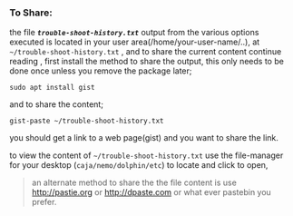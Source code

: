 ### **To Share**:
the file _**`trouble-shoot-history.txt`**_ output from the various options executed is located in your user area(/home/your-user-name/..), at `~/trouble-shoot-history.txt` , and to share the current content continue reading , first install the method to share the output, this only needs to be done once unless you remove the package later;

`sudo apt install gist` 

 and to share the content;

`gist-paste ~/trouble-shoot-history.txt`

you should get a link to a web page(gist) and you want to share the link.

to view the content of `~/trouble-shoot-history.txt` use the file-manager for your desktop (`caja/nemo/dolphin/etc`) to locate and click to open, 
> an alternate method to share the the file content is use http://pastie.org or http://dpaste.com or what ever pastebin you prefer.

